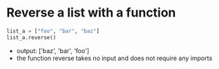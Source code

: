 # Reverse a list with a function 

```python
list_a = ["foo", "bar", "baz"]
list_a.reverse()
```

- output: ['baz', 'bar', 'foo']
- the function reverse takes no input and does not require any imports

